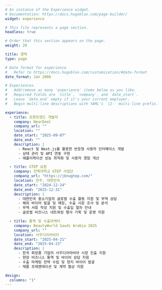 ```yaml
---
# An instance of the Experience widget.
# Documentation: https://docs.hugoblox.com/page-builder/
widget: experience

# This file represents a page section.
headless: true

# Order that this section appears on the page.
weight: 20

title: 경력
type: page

# Date format for experience
#   Refer to https://docs.hugoblox.com/customization/#date-format
date_format: Jan 2006

# Experiences.
#   Add/remove as many `experience` items below as you like.
#   Required fields are `title`, `company`, and `date_start`.
#   Leave `date_end` empty if it's your current employer.
#   Begin multi-line descriptions with YAML's `|2-` multi-line prefix.

experience:
  - title: 프론트엔드 개발자
    company: NearDeal
    company_url: ""
    location: ""
    date_start: "2025-09-07"
    date_end: ""
    description: |
      - React 및 Next.js를 활용한 반응형 사용자 인터페이스 개발
      - 상태 관리 및 API 연동 구현
      - 애플리케이션 성능 최적화 및 사용자 경험 개선

  - title: GTEP 요원
    company: 전북대학교 GTEP 사업단
    company_url: "https://jbnugtep.com/"
    location: 전주, 대한민국
    date_start: "2024-12-24"
    date_end: "2025-12-31"
    description: |
      - 대한민국 중소기업의 글로벌 수출 활동 지원 및 무역 상담
      - 해외 바이어 발굴 및 매칭, 수출 시장 조사 및 분석
      - 무역 서류 작성 지원 및 수출입 절차 안내
      - 글로벌 비즈니스 네트워킹 행사 기획 및 운영 지원

  - title: 통역 및 수출마케터
    company: BeautyWorld Saudi Arabia 2025
    company_url: ""
    location: 사우디아라비아
    date_start: "2025-04-21"
    date_end: "2025-04-23"
    description: |
      - 한국 화장품 기업의 사우디아라비아 시장 진출 지원
      - 현장 비즈니스 통역 및 바이어 상담 지원
      - 수출 마케팅 전략 수립 및 현지 바이어 발굴
      - 제품 프레젠테이션 및 계약 협상 지원

design:
  columns: "1"
---
```


